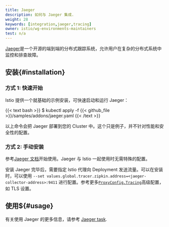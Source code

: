 ```yaml
---
title: Jaeger
description: 如何与 Jaeger 集成.
weight: 28
keywords: [integration,jaeger,tracing]
owner: istio/wg-environments-maintainers
test: n/a
---
```


[Jaeger](https://www.jaegertracing.io/)是一个开源的端到端的分布式跟踪系统，允许用户在复杂的分布式系统中监控和排查故障。

## 安装{#installation}

### 方式 1: 快速开始

Istio 提供一个就基础的示例安装，可快速启动和运行 Jaeger：

{{< text bash >}}
$ kubectl apply -f {{< github_file >}}/samples/addons/jaeger.yaml
{{< /text >}}

以上命令会把 Jaeger 部署到您的 Cluster 中。这个只是例子，并不针对性能和安全性的配置。

### 方式 2: 手动安装

参考[Jaeger 文档](https://www.jaegertracing.io/)开始使用。Jaeger 与 Istio 一起使用时无需特殊的配置。
 
安装 Jaeger 完毕后，需要指定 Istio 代理向 Deployment 发送流量。可以在安装时，可以使用 `--set values.global.tracer.zipkin.address=<jaeger-collector-address>:9411` 进行配置。参考更多[`ProxyConfig.Tracing`](/zh/docs/reference/config/istio.mesh.v1alpha1/#Tracing)高级配置，如 TLS 设置。

## 使用${#usage}

有关使用 Jaeger 的更多信息，请参考 [Jaeger task](/zh/docs/tasks/observability/distributed-tracing/jaeger/).
